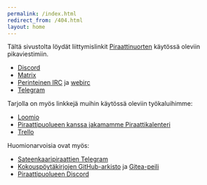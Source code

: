 ```yaml
---
permalink: /index.html
redirect_from: /404.html
layout: home
---
```


Tältä sivustolta löydät liittymislinkit [Piraattinuorten](https://pinu.fi/)
käytössä oleviin pikaviestimiin.

- [Discord](/discord.html)
- [Matrix](/matrix.html)
- [Perinteinen IRC](/irc.html) ja [webirc](/webirc.html)
- [Telegram](/telegram.html)

Tarjolla on myös linkkejä muihin käytössä oleviin työkaluihimme:

- [Loomio](/loomio.html)
- [Piraattipuolueen kanssa jakamamme Piraattikalenteri](/piraattikalenteri.html)
- [Trello](/trello.html)

Huomionarvoisia ovat myös:

- [Sateenkaaripiraattien Telegram](/sateenkaaripiraatit.html)
- [Kokouspöytäkirjojen GitHub-arkisto](/poytakirjat.html) ja [Gitea-peili](https://git.piraattipuolue.fi/Piraattinuoret/Poytakirjat)
- [Piraattipuolueen Discord](/piraattipuoluediscord.html)

